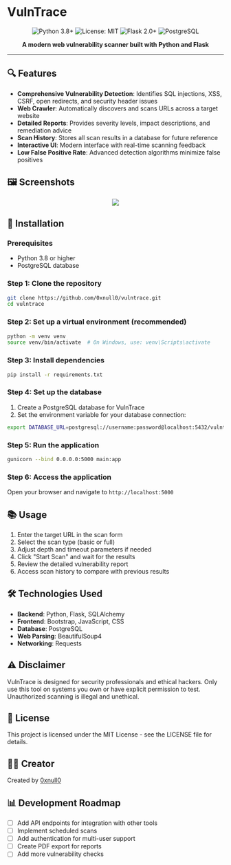 # VulnTrace

<div align="center">
  <img src="https://img.shields.io/badge/Python-3.8+-blue.svg" alt="Python 3.8+">
  <img src="https://img.shields.io/badge/License-MIT-green.svg" alt="License: MIT">
  <img src="https://img.shields.io/badge/Flask-2.0+-red.svg" alt="Flask 2.0+">
  <img src="https://img.shields.io/badge/PostgreSQL-Required-blue.svg" alt="PostgreSQL">
</div>



<p align="center">
  <b>A modern web vulnerability scanner built with Python and Flask</b>
</p>

---

## 🔍 Features

- **Comprehensive Vulnerability Detection**: Identifies SQL injections, XSS, CSRF, open redirects, and security header issues
- **Web Crawler**: Automatically discovers and scans URLs across a target website
- **Detailed Reports**: Provides severity levels, impact descriptions, and remediation advice
- **Scan History**: Stores all scan results in a database for future reference
- **Interactive UI**: Modern interface with real-time scanning feedback
- **Low False Positive Rate**: Advanced detection algorithms minimize false positives

## 🖼️ Screenshots

<div align="center">
<img src="https://github.com/0xnull0/VulnTrace/blob/main/templates/s.avif">
</div>

## 🚀 Installation

### Prerequisites

- Python 3.8 or higher
- PostgreSQL database

### Step 1: Clone the repository
```bash
git clone https://github.com/0xnull0/vulntrace.git
cd vulntrace
```

### Step 2: Set up a virtual environment (recommended)
```bash
python -m venv venv
source venv/bin/activate  # On Windows, use: venv\Scripts\activate
```

### Step 3: Install dependencies
```bash
pip install -r requirements.txt
```

### Step 4: Set up the database
1. Create a PostgreSQL database for VulnTrace
2. Set the environment variable for your database connection:
```bash
export DATABASE_URL=postgresql://username:password@localhost:5432/vulntrace
```

### Step 5: Run the application
```bash
gunicorn --bind 0.0.0.0:5000 main:app
```

### Step 6: Access the application
Open your browser and navigate to `http://localhost:5000`

## 📚 Usage

1. Enter the target URL in the scan form
2. Select the scan type (basic or full)
3. Adjust depth and timeout parameters if needed
4. Click "Start Scan" and wait for the results
5. Review the detailed vulnerability report
6. Access scan history to compare with previous results

## 🛠️ Technologies Used

- **Backend**: Python, Flask, SQLAlchemy
- **Frontend**: Bootstrap, JavaScript, CSS
- **Database**: PostgreSQL
- **Web Parsing**: BeautifulSoup4
- **Networking**: Requests

## ⚠️ Disclaimer

VulnTrace is designed for security professionals and ethical hackers. Only use this tool on systems you own or have explicit permission to test. Unauthorized scanning is illegal and unethical.

## 📝 License

This project is licensed under the MIT License - see the LICENSE file for details.

## 👨‍💻 Creator

Created by [0xnull0](https://github.com/0xnull0)

## 📊 Development Roadmap

- [ ] Add API endpoints for integration with other tools
- [ ] Implement scheduled scans
- [ ] Add authentication for multi-user support
- [ ] Create PDF export for reports
- [ ] Add more vulnerability checks
